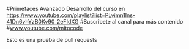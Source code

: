 #Primefaces Avanzado
Desarrollo del curso en https://www.youtube.com/playlist?list=PLvimn1Ins-41Dn6vhYzB0Kv90_2eFIdXG
#Suscribete al canal para más contenido
#www.youtube.com/mitocode

Esto es una prueba de pull requests
